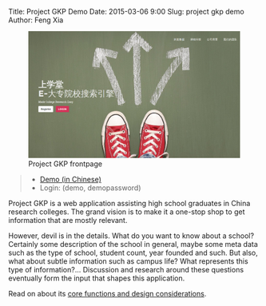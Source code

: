 Title: Project GKP Demo
Date: 2015-03-06 9:00
Slug: project gkp demo
Author: Feng Xia


<figure class="row">
    <img src="/images/demo_gkp.png"/>
    <figcaption>Project GKP frontpage</figcaption>
</figure>

> * [Demo (in Chinese)][2]
> * Login: (demo, demopassword)


Project GKP is a web application assisting high school
graduates in China research colleges.
The grand vision is to
make it a one-stop shop to get information that are mostly
relevant.

However, devil is in the details. What do you
want to know about a school? Certainly some description
of the school in general, maybe some meta data such as
the type of school, student count, year founded and such.
But also, what about subtle information such as campus life?
What represents this type of information?...
Discussion and research around these questions eventually
form the input that shapes this application.

Read on about its [core functions and design considerations][1].


[1]: {filename}/workspace/gkp/introduction.md
[2]: http://fengxia.co:8001/gkp/
